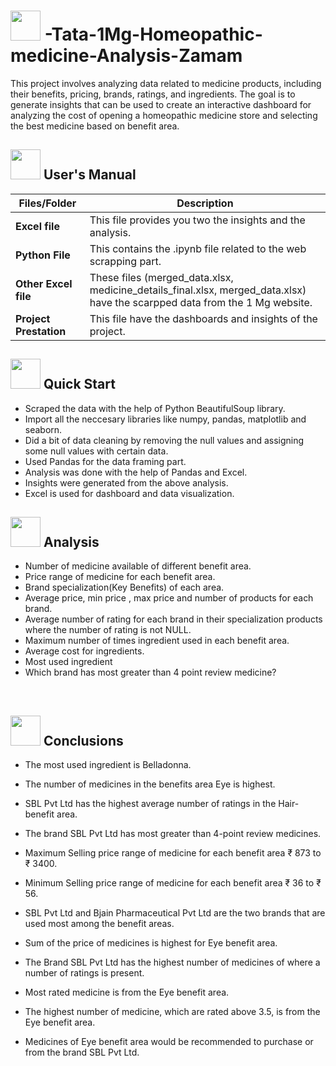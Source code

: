 # <img src=https://notion-emojis.s3-us-west-2.amazonaws.com/prod/svg-twitter/1f48a.gif width="48" height="48"> -Tata-1Mg-Homeopathic-medicine-Analysis-Zamam  

This project involves analyzing data related to medicine products, including their benefits, pricing, brands, ratings, and ingredients. The goal is to generate insights that can be used to create an interactive dashboard for analyzing the cost of opening a homeopathic medicine store and selecting the best medicine based on benefit area. 


##  <img src="https://user-images.githubusercontent.com/106439762/181935629-b3c47bd3-77fb-4431-a11c-ff8ba0942b63.gif" width="48" height="48"> **User's Manual**

| Files/Folder| Description |
| ------------- | ------------- |
| **Excel file** | This file provides you two the insights and the analysis.  |
| **Python File** | This contains the .ipynb file related to the web scrapping part.  |
| **Other Excel file** | These files (merged_data.xlsx, medicine_details_final.xlsx, merged_data.xlsx) have the scarpped data from the 1 Mg website. |
| **Project Prestation** | This file have the dashboards and insights of the project. |

## <img src="https://user-images.githubusercontent.com/106439762/181937125-2a4b22a3-f8a9-4226-bbd3-df972f9dbbc4.gif" width="48" height="48" > Quick Start

- Scraped the data with the help of Python BeautifulSoup library.
- Import all the neccesary libraries like numpy, pandas, matplotlib and seaborn.
- Did a bit of data cleaning by removing the null values and assigning some null values with certain data.
- Used Pandas for the data framing part.
- Analysis was done with the help of Pandas and Excel.
- Insights were generated from the above analysis.
- Excel is used for dashboard and data visualization.

##  <img src="https://user-images.githubusercontent.com/106439762/178428775-03d67679-9aa4-4b08-91e9-6eb6ed8faf66.gif"  width="48" height="48"> Analysis

- Number of medicine available of different benefit area.
- Price range of medicine for each benefit area.
- Brand specialization(Key Benefits) of each area.
- Average price, min price , max price and number of products for each brand.
- Average number of rating for each brand in their specialization products where  the number of rating is not NULL.
- Maximum number of times ingredient used in each benefit area.
- Average cost for ingredients.
- Most used ingredient
- Which brand has most greater than 4 point review medicine?

<br>

## <img src="https://user-images.githubusercontent.com/108053296/185796560-b5035cfb-d8e4-4b61-b6fe-e0e75487bd94.gif" width="48" height="48" > Conclusions

- The most used ingredient is Belladonna.

- The number of medicines in the benefits area Eye is highest.

- SBL Pvt Ltd has the highest average number of ratings in the Hair-benefit area.

- The brand SBL Pvt Ltd has most greater than 4-point review medicines.

- Maximum Selling price range of medicine for each benefit area ₹ 873 to ₹ 3400.

- Minimum Selling price range of medicine for each benefit area ₹ 36 to ₹ 56.

- SBL Pvt Ltd and Bjain Pharmaceutical Pvt Ltd are the two brands that are used most among the benefit areas.

- Sum of the price of medicines is highest for Eye benefit area.

- The Brand SBL Pvt Ltd has the highest number of medicines of where a number of ratings is present.

- Most rated medicine is from the Eye benefit area.

- The highest number of medicine, which are rated above 3.5, is from the Eye benefit area.

- Medicines of Eye benefit area would be recommended to purchase or from the brand SBL Pvt Ltd. 

